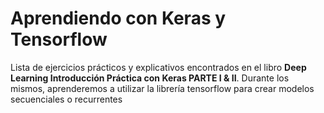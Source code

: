 # Aprendiendo con Keras y Tensorflow

Lista de ejercicios prácticos y explicativos encontrados en el libro __Deep Learning Introducción Práctica con Keras PARTE I & II__. Durante los mismos, aprenderemos a utilizar la librería tensorflow para crear modelos secuenciales o recurrentes
